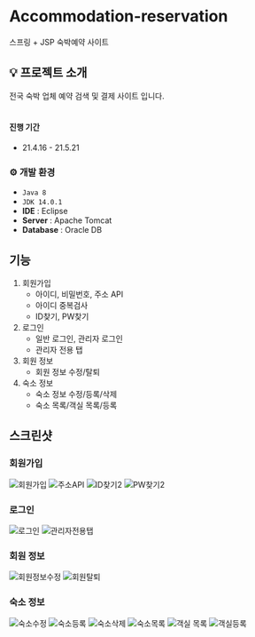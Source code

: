 # Accommodation-reservation
스프링 + JSP 숙박예약 사이트

## 💡 프로젝트 소개
전국 숙박 업체 예약 검색 및 결제 사이트 입니다.<br>
<br>

#### 진행 기간
* 21.4.16 - 21.5.21

### ⚙️ 개발 환경
- `Java 8`
- `JDK 14.0.1`
- **IDE** : Eclipse
- **Server** : Apache Tomcat
- **Database** : Oracle DB

## 기능
1. 회원가입
   * 아이디, 비밀번호, 주소 API
   * 아이디 중복검사
   * ID찾기, PW찾기
2. 로그인
   * 일반 로그인, 관리자 로그인
   * 관리자 전용 탭
3. 회원 정보
   * 회원 정보 수정/탈퇴
4. 숙소 정보
   * 숙소 정보 수정/등록/삭제
   * 숙소 목록/객실 목록/등록

## 스크린샷

### 회원가입
![회원가입](https://github.com/cjw2474/Accommodation-reservation/assets/127098229/924bdc8e-ec80-4392-ba85-f327ce7539e0)
![주소API](https://github.com/cjw2474/Accommodation-reservation/assets/127098229/6c1bd83b-3af4-42a4-ac88-225626296cb4)
![ID찾기2](https://github.com/cjw2474/Accommodation-reservation/assets/127098229/795251d0-55f7-4c3c-98c5-0cd9f41ca909)
![PW찾기2](https://github.com/cjw2474/Accommodation-reservation/assets/127098229/26790ee9-0f03-4436-ac45-5e721d107de4)

### 로그인
![로그인](https://github.com/cjw2474/Accommodation-reservation/assets/127098229/9d7502c2-43e5-4d8f-847c-f09671494d75)
![관리자전용탭](https://github.com/cjw2474/Accommodation-reservation/assets/127098229/5a4d52ce-1f54-4345-828f-edb6df721192)

### 회원 정보
![회원정보수정](https://github.com/cjw2474/Accommodation-reservation/assets/127098229/22b835d9-a791-4ae0-a913-82838243f154)
![회원탈퇴](https://github.com/cjw2474/Accommodation-reservation/assets/127098229/8fe75187-02f1-4127-b977-f8c7991c9fb3)

### 숙소 정보
![숙소수정](https://github.com/cjw2474/Accommodation-reservation/assets/127098229/572580a2-a4e5-45b4-9f79-28e2dd97e17d)
![숙소등록](https://github.com/cjw2474/Accommodation-reservation/assets/127098229/381f2f74-130c-455a-822f-305cf12a62e4)
![숙소삭제](https://github.com/cjw2474/Accommodation-reservation/assets/127098229/b449ad6f-8790-48d6-9990-8e5f945d42a7)
![숙소목록](https://github.com/cjw2474/Accommodation-reservation/assets/127098229/38652f40-bc06-42ff-9a10-3ad4eb627cf8)
![객실 목록](https://github.com/cjw2474/Accommodation-reservation/assets/127098229/a25c4324-8941-426b-b138-9ff05b4f5b4f)
![객실등록](https://github.com/cjw2474/Accommodation-reservation/assets/127098229/427734e0-7560-45a4-8153-8fcf0f4296da)
